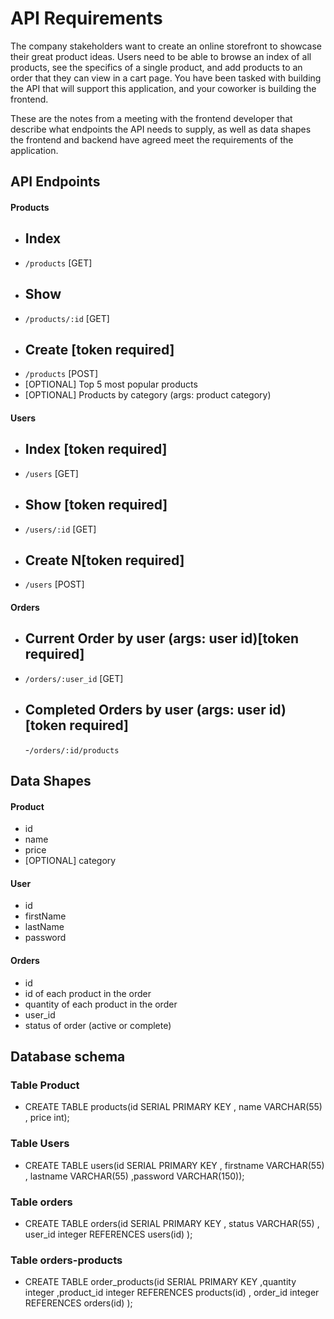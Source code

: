 # API Requirements

The company stakeholders want to create an online storefront to showcase their great product ideas. Users need to be able to browse an index of all products, see the specifics of a single product, and add products to an order that they can view in a cart page. You have been tasked with building the API that will support this application, and your coworker is building the frontend.

These are the notes from a meeting with the frontend developer that describe what endpoints the API needs to supply, as well as data shapes the frontend and backend have agreed meet the requirements of the application.

## API Endpoints

#### Products

- ## Index
- `/products` [GET]
- ## Show
- `/products/:id` [GET]
- ## Create [token required]
- `/products` [POST]
- [OPTIONAL] Top 5 most popular products
- [OPTIONAL] Products by category (args: product category)

#### Users

- ## Index [token required]
- `/users` [GET]
- ## Show [token required]
- `/users/:id` [GET]
- ## Create N[token required]
- `/users` [POST]

#### Orders

- ## Current Order by user (args: user id)[token required]
- `/orders/:user_id` [GET]
- ## Completed Orders by user (args: user id)[token required]
  -`/orders/:id/products`

## Data Shapes

#### Product

- id
- name
- price
- [OPTIONAL] category

#### User

- id
- firstName
- lastName
- password

#### Orders

- id
- id of each product in the order
- quantity of each product in the order
- user_id
- status of order (active or complete)

## Database schema

### Table Product

- CREATE TABLE products(id SERIAL PRIMARY KEY , name VARCHAR(55) , price int);

### Table Users

- CREATE TABLE users(id SERIAL PRIMARY KEY , firstname VARCHAR(55) , lastname VARCHAR(55) ,password VARCHAR(150));

### Table orders

- CREATE TABLE orders(id SERIAL PRIMARY KEY , status VARCHAR(55) , user_id integer REFERENCES users(id) );

### Table orders-products

- CREATE TABLE order_products(id SERIAL PRIMARY KEY ,quantity integer ,product_id integer REFERENCES products(id) , order_id integer REFERENCES orders(id) );
